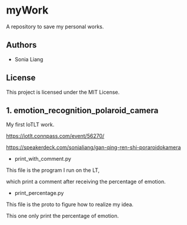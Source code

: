 # myWork

A repository to save my personal works.

## Authors

- Sonia Liang

## License

This project is licensed under the MIT License.



## 1. emotion_recognition_polaroid_camera

My first IoTLT work.

https://iotlt.connpass.com/event/56270/

https://speakerdeck.com/sonialiang/gan-qing-ren-shi-poraroidokamera

+ print_with_comment.py

This file is the program I run on the LT,

which print a comment after receiving the percentage of emotion.

+ print_percentage.py

This file is the proto to figure how to realize my idea.

This one only print the percentage of emotion.